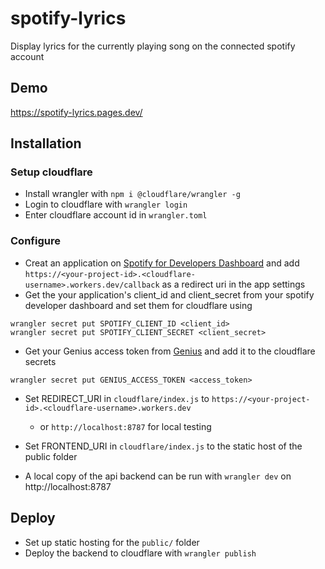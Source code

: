 # spotify-lyrics

Display lyrics for the currently playing song on the connected spotify account

## Demo
https://spotify-lyrics.pages.dev/

## Installation

### Setup cloudflare
- Install wrangler with `npm i @cloudflare/wrangler -g`
- Login to cloudflare with `wrangler login`
- Enter cloudflare account id in `wrangler.toml`

### Configure
- Creat an application on [Spotify for Developers Dashboard](https://beta.developer.spotify.com/dashboard) 
and add `https://<your-project-id>.<cloudflare-username>.workers.dev/callback` as a redirect uri in the app settings
- Get the your application's client_id and client_secret from your spotify developer dashboard and set them for cloudflare using
```
wrangler secret put SPOTIFY_CLIENT_ID <client_id>
wrangler secret put SPOTIFY_CLIENT_SECRET <client_secret>
```
- Get your Genius access token from [Genius](https://genius.com/developers) and add it to the cloudflare secrets
```
wrangler secret put GENIUS_ACCESS_TOKEN <access_token>
```

- Set REDIRECT_URI in `cloudflare/index.js` to `https://<your-project-id>.<cloudflare-username>.workers.dev` 
    - or `http://localhost:8787` for local testing

- Set FRONTEND_URI in `cloudflare/index.js` to the static host of the public folder


- A local copy of the api backend can be run with `wrangler dev` on http://localhost:8787

## Deploy

- Set up static hosting for the `public/` folder 
- Deploy the backend to cloudflare with `wrangler publish`
